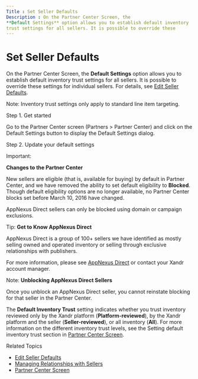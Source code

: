 ```yaml
---
Title : Set Seller Defaults
Description : On the Partner Center Screen, the
**Default Settings** option allows you to establish default inventory
trust settings for all sellers. It is possible to override these
---
```



# Set Seller Defaults



On the Partner Center Screen, the
**Default Settings** option allows you to establish default inventory
trust settings for all sellers. It is possible to override these
settings for individual sellers. For details, see
<a href="edit-seller-defaults.html" class="xref">Edit Seller
Defaults</a>.



Note: Inventory trust settings only
apply to standard line item targeting.



Step 1. Get started

Go to the Partner Center screen
(Partners
\> Partner Center) and click on
the Default Settings button to display
the Default Settings dialog.

Step 2. Update your default settings



Important:

**Changes to the Partner Center**

New sellers are eligible (that is, available for buying) by default in
Partner Center, and we have
removed the ability to set default eligibility to **Blocked**. Though
default eligibility options are no longer available, no
Partner Center blocks set before
March 10, 2016 have changed.

AppNexus Direct sellers can only be blocked
using domain or campaign exclusions.





Tip: **Get to Know
AppNexus Direct**

AppNexus Direct is a group of 100+ sellers we
have identified as mostly selling owned and operated inventory or
selling through exclusive relationships with publishers.

For more information, please see
<a href="appnexus-direct-for-buyers.html" class="xref"
title="This page explains what Xandr Direct is and other helpful details for using it."><span
class="ph">AppNexus Direct</a> or contact your
Xandr account manager.





Note: **Unblocking
AppNexus Direct Sellers**

Once you unblock an AppNexus Direct seller, you
cannot reinstate blocking for that seller in the
Partner Center.



The **Default Inventory Trust** setting indicates whether you trust
inventory reviewed only by the Xandr platform
(**Platform-reviewed**), by the Xandr platform
and the seller (**Seller-reviewed**), or all inventory (**All**). For
more information on the different inventory trust levels, see the
Setting default inventory trust
section in
<a href="partner-center-screen-buyer-view.html" class="xref">Partner
Center Screen</a>.

Related Topics

- <a href="edit-seller-defaults.html" class="xref">Edit Seller
  Defaults</a>
- <a href="managing-relationships-with-sellers.html" class="xref">Managing
  Relationships with Sellers</a>
- <a href="partner-center-screen-buyer-view.html" class="xref">Partner
  Center Screen</a>




